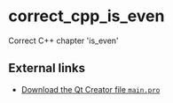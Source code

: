 # correct_cpp_is_even

Correct C++ chapter 'is_even'

## External links

 * [Download the Qt Creator file `main.pro`](https://raw.githubusercontent.com/richelbilderbeek/correct_cpp/master/shared/main.pro)

